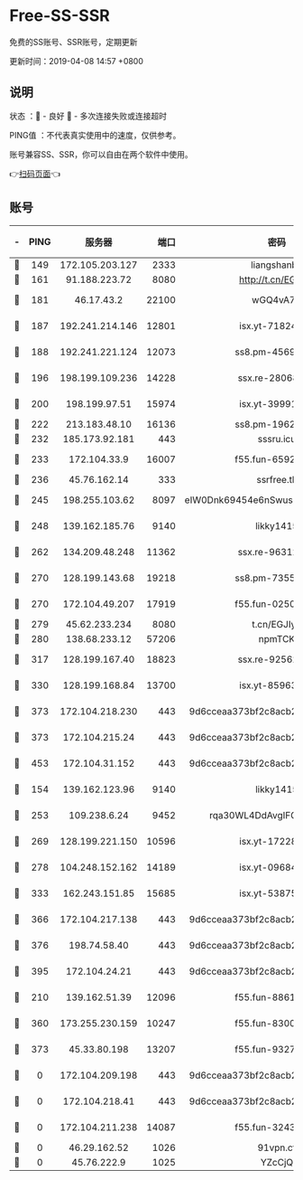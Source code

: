 # Free-SS-SSR

免费的SS账号、SSR账号，定期更新

更新时间：2019-04-08 14:57 +0800

## 说明

状态     ：🙂 - 良好 🙁 - 多次连接失败或连接超时

PING值   ：不代表真实使用中的速度，仅供参考。

账号兼容SS、SSR，你可以自由在两个软件中使用。

👉[扫码页面](https://liesauer.github.io/Free-SS-SSR/)👈

## 账号

|-|PING|服务器|端口|密码|加密方式|区域|
|:----:|:----:|:-----:|-----:|:----:|:----:|:----:|
|🙂|149|172.105.203.127|2333|liangshanbo|chacha20|JP|
|🙂|161|91.188.223.72|8080|http://t.cn/EGJIyrl|rc4-md5|RU|
|🙂|181|46.17.43.2|22100|wGQ4vA7D|aes-256-gcm|RU|
|🙂|187|192.241.214.146|12801|isx.yt-71824298|aes-256-cfb|US|
|🙂|188|192.241.221.124|12073|ss8.pm-45691802|aes-256-cfb|US|
|🙂|196|198.199.109.236|14228|ssx.re-28068094|aes-256-cfb|US|
|🙂|200|198.199.97.51|15974|isx.yt-39991423|aes-256-cfb|US|
|🙂|222|213.183.48.10|16136|ss8.pm-19627789|rc4-md5|RU|
|🙂|232|185.173.92.181|443|sssru.icu|rc4-md5|RU|
|🙂|233|172.104.33.9|16007|f55.fun-65922710|aes-256-cfb|SG|
|🙂|236|45.76.162.14|333|ssrfree.tk|rc4|SG|
|🙂|245|198.255.103.62|8097|eIW0Dnk69454e6nSwuspv9DmS201tQ0D|aes-256-cfb|US|
|🙂|248|139.162.185.76|9140|likky1415|aes-256-cfb|DE|
|🙂|262|134.209.48.248|11362|ssx.re-96312869|aes-256-cfb|US|
|🙂|270|128.199.143.68|19218|ss8.pm-73559472|aes-256-cfb|SG|
|🙂|270|172.104.49.207|17919|f55.fun-02500708|aes-256-cfb|SG|
|🙂|279|45.62.233.234|8080|t.cn/EGJIyrl|rc4-md5|CA|
|🙂|280|138.68.233.12|57206|npmTCK|rc4-md5|US|
|🙂|317|128.199.167.40|18823|ssx.re-92562343|aes-256-cfb|SG|
|🙂|330|128.199.168.84|13700|isx.yt-85963683|aes-256-cfb|SG|
|🙂|373|172.104.218.230|443|9d6cceaa373bf2c8acb22e60b6a58be6|aes-256-cfb|US|
|🙂|373|172.104.215.24|443|9d6cceaa373bf2c8acb22e60b6a58be6|aes-256-cfb|US|
|🙂|453|172.104.31.152|443|9d6cceaa373bf2c8acb22e60b6a58be6|aes-256-cfb|US|
|🙂|154|139.162.123.96|9140|likky1415|aes-256-cfb|JP|
|🙂|253|109.238.6.24|9452|rqa30WL4DdAvgIFG6Fs3znzTa|aes-256-cfb|FR|
|🙂|269|128.199.221.150|10596|isx.yt-17228760|aes-256-cfb|SG|
|🙂|278|104.248.152.162|14189|isx.yt-09684732|aes-256-cfb|SG|
|🙂|333|162.243.151.85|15685|isx.yt-53875045|aes-256-cfb|US|
|🙂|366|172.104.217.138|443|9d6cceaa373bf2c8acb22e60b6a58be6|aes-256-cfb|US|
|🙂|376|198.74.58.40|443|9d6cceaa373bf2c8acb22e60b6a58be6|aes-256-cfb|US|
|🙂|395|172.104.24.21|443|9d6cceaa373bf2c8acb22e60b6a58be6|aes-256-cfb|US|
|🙁|210|139.162.51.39|12096|f55.fun-88617667|aes-256-cfb|SG|
|🙁|360|173.255.230.159|10247|f55.fun-83008054|aes-256-cfb|US|
|🙁|373|45.33.80.198|13207|f55.fun-93270323|aes-256-cfb|US|
|🙁|0|172.104.209.198|443|9d6cceaa373bf2c8acb22e60b6a58be6|aes-256-cfb|US|
|🙁|0|172.104.218.41|443|9d6cceaa373bf2c8acb22e60b6a58be6|aes-256-cfb|US|
|🙁|0|172.104.211.238|14087|f55.fun-32438458|aes-256-cfb|US|
|🙁|0|46.29.162.52|1026|91vpn.cf|rc4-md5|RU|
|🙁|0|45.76.222.9|1025|YZcCjQ|rc4-md5|JP|
